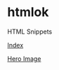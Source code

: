 # htmlok
 HTML Snippets

 [Index](https://suiramus.github.io/htmlok/)


 [Hero Image](https://suiramus.github.io/htmlok/hero/)
